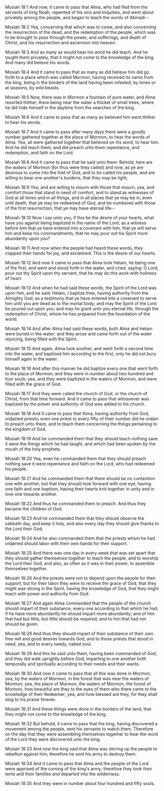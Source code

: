 Mosiah 18:1 And now, it came to pass that Alma, who had fled from the
servants of king Noah, repented of his sins and iniquities, and went
about privately among the people, and began to teach the words of
Abinadi--

Mosiah 18:2 Yea, concerning that which was to come, and also concerning
the resurrection of the dead, and the redemption of the people, which
was to be brought to pass through the power, and sufferings, and death
of Christ, and his resurrection and ascension into heaven.

Mosiah 18:3 And as many as would hear his word he did teach. And he
taught them privately, that it might not come to the knowledge of the
king. And many did believe his words.

Mosiah 18:4 And it came to pass that as many as did believe him did go
forth to a place which was called Mormon, having received its name from
the king, being in the borders of the land having been infested, by
times or at seasons, by wild beasts.

Mosiah 18:5 Now, there was in Mormon a fountain of pure water, and Alma
resorted thither, there being near the water a thicket of small trees,
where he did hide himself in the daytime from the searches of the king.

Mosiah 18:6 And it came to pass that as many as believed him went
thither to hear his words.

Mosiah 18:7 And it came to pass after many days there were a goodly
number gathered together at the place of Mormon, to hear the words of
Alma. Yea, all were gathered together that believed on his word, to hear
him. And he did teach them, and did preach unto them repentance, and
redemption, and faith on the Lord.

Mosiah 18:8 And it came to pass that he said unto them: Behold, here are
the waters of Mormon (for thus were they called) and now, as ye are
desirous to come into the fold of God, and to be called his people, and
are willing to bear one another's burdens, that they may be light;

Mosiah 18:9 Yea, and are willing to mourn with those that mourn; yea,
and comfort those that stand in need of comfort, and to stand as
witnesses of God at all times and in all things, and in all places that
ye may be in, even until death, that ye may be redeemed of God, and be
numbered with those of the first resurrection, that ye may have eternal
life--

Mosiah 18:10 Now I say unto you, if this be the desire of your hearts,
what have you against being baptized in the name of the Lord, as a
witness before him that ye have entered into a covenant with him, that
ye will serve him and keep his commandments, that he may pour out his
Spirit more abundantly upon you?

Mosiah 18:11 And now when the people had heard these words, they clapped
their hands for joy, and exclaimed: This is the desire of our hearts.

Mosiah 18:12 And now it came to pass that Alma took Helam, he being one
of the first, and went and stood forth in the water, and cried, saying:
O Lord, pour out thy Spirit upon thy servant, that he may do this work
with holiness of heart.

Mosiah 18:13 And when he had said these words, the Spirit of the Lord
was upon him, and he said: Helam, I baptize thee, having authority from
the Almighty God, as a testimony that ye have entered into a covenant to
serve him until you are dead as to the mortal body; and may the Spirit
of the Lord be poured out upon you; and may he grant unto you eternal
life, through the redemption of Christ, whom he has prepared from the
foundation of the world.

Mosiah 18:14 And after Alma had said these words, both Alma and Helam
were buried in the water; and they arose and came forth out of the water
rejoicing, being filled with the Spirit.

Mosiah 18:15 And again, Alma took another, and went forth a second time
into the water, and baptized him according to the first, only he did not
bury himself again in the water.

Mosiah 18:16 And after this manner he did baptize every one that went
forth to the place of Mormon; and they were in number about two hundred
and four souls; yea, and they were baptized in the waters of Mormon, and
were filled with the grace of God.

Mosiah 18:17 And they were called the church of God, or the church of
Christ, from that time forward. And it came to pass that whosoever was
baptized by the power and authority of God was added to his church.

Mosiah 18:18 And it came to pass that Alma, having authority from God,
ordained priests; even one priest to every fifty of their number did he
ordain to preach unto them, and to teach them concerning the things
pertaining to the kingdom of God.

Mosiah 18:19 And he commanded them that they should teach nothing save
it were the things which he had taught, and which had been spoken by the
mouth of the holy prophets.

Mosiah 18:20 Yea, even he commanded them that they should preach nothing
save it were repentance and faith on the Lord, who had redeemed his
people.

Mosiah 18:21 And he commanded them that there should be no contention
one with another, but that they should look forward with one eye, having
one faith and one baptism, having their hearts knit together in unity
and in love one towards another.

Mosiah 18:22 And thus he commanded them to preach. And thus they became
the children of God.

Mosiah 18:23 And he commanded them that they should observe the sabbath
day, and keep it holy, and also every day they should give thanks to the
Lord their God.

Mosiah 18:24 And he also commanded them that the priests whom he had
ordained should labor with their own hands for their support.

Mosiah 18:25 And there was one day in every week that was set apart that
they should gather themselves together to teach the people, and to
worship the Lord their God, and also, as often as it was in their power,
to assemble themselves together.

Mosiah 18:26 And the priests were not to depend upon the people for
their support; but for their labor they were to receive the grace of
God, that they might wax strong in the Spirit, having the knowledge of
God, that they might teach with power and authority from God.

Mosiah 18:27 And again Alma commanded that the people of the church
should impart of their substance, every one according to that which he
had; if he have more abundantly he should impart more abundantly; and of
him that had but little, but little should be required; and to him that
had not should be given.

Mosiah 18:28 And thus they should impart of their substance of their own
free will and good desires towards God, and to those priests that stood
in need, yea, and to every needy, naked soul.

Mosiah 18:29 And this he said unto them, having been commanded of God;
and they did walk uprightly before God, imparting to one another both
temporally and spiritually according to their needs and their wants.

Mosiah 18:30 And now it came to pass that all this was done in Mormon,
yea, by the waters of Mormon, in the forest that was near the waters of
Mormon; yea, the place of Mormon, the waters of Mormon, the forest of
Mormon, how beautiful are they to the eyes of them who there came to the
knowledge of their Redeemer; yea, and how blessed are they, for they
shall sing to his praise forever.

Mosiah 18:31 And these things were done in the borders of the land, that
they might not come to the knowledge of the king.

Mosiah 18:32 But behold, it came to pass that the king, having
discovered a movement among the people, sent his servants to watch them.
Therefore on the day that they were assembling themselves together to
hear the word of the Lord they were discovered unto the king.

Mosiah 18:33 And now the king said that Alma was stirring up the people
to rebellion against him; therefore he sent his army to destroy them.

Mosiah 18:34 And it came to pass that Alma and the people of the Lord
were apprised of the coming of the king's army; therefore they took
their tents and their families and departed into the wilderness.

Mosiah 18:35 And they were in number about four hundred and fifty souls.
